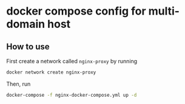 # docker compose config for multi-domain host

## How to use

First create a network called `nginx-proxy` by running

```bash
docker network create nginx-proxy
```

Then, run

```bash
docker-compose -f nginx-docker-compose.yml up -d
```
